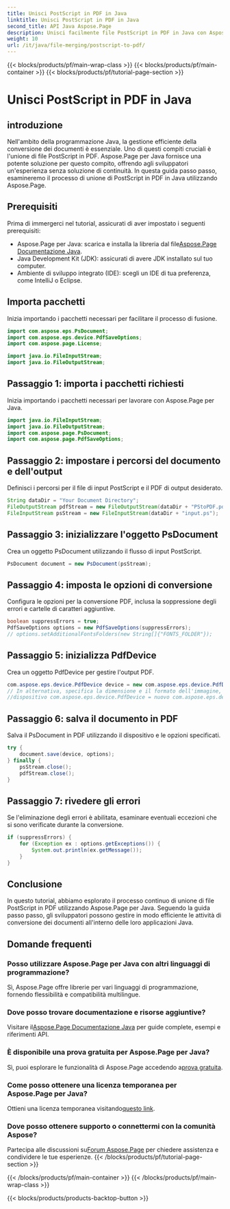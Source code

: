 ```yaml
---
title: Unisci PostScript in PDF in Java
linktitle: Unisci PostScript in PDF in Java
second_title: API Java Aspose.Page
description: Unisci facilmente file PostScript in PDF in Java con Aspose.Page. Tutorial completo, domande frequenti e risorse per una conversione fluida dei documenti.
weight: 10
url: /it/java/file-merging/postscript-to-pdf/
---
```


{{< blocks/products/pf/main-wrap-class >}}
{{< blocks/products/pf/main-container >}}
{{< blocks/products/pf/tutorial-page-section >}}

# Unisci PostScript in PDF in Java

## introduzione
Nell'ambito della programmazione Java, la gestione efficiente della conversione dei documenti è essenziale. Uno di questi compiti cruciali è l'unione di file PostScript in PDF. Aspose.Page per Java fornisce una potente soluzione per questo compito, offrendo agli sviluppatori un'esperienza senza soluzione di continuità. In questa guida passo passo, esamineremo il processo di unione di PostScript in PDF in Java utilizzando Aspose.Page.
## Prerequisiti
Prima di immergerci nel tutorial, assicurati di aver impostato i seguenti prerequisiti:
-  Aspose.Page per Java: scarica e installa la libreria dal file[Aspose.Page Documentazione Java](https://reference.aspose.com/page/java/).
- Java Development Kit (JDK): assicurati di avere JDK installato sul tuo computer.
- Ambiente di sviluppo integrato (IDE): scegli un IDE di tua preferenza, come IntelliJ o Eclipse.
## Importa pacchetti
Inizia importando i pacchetti necessari per facilitare il processo di fusione.
```java
import com.aspose.eps.PsDocument;
import com.aspose.eps.device.PdfSaveOptions;
import com.aspose.page.License;

import java.io.FileInputStream;
import java.io.FileOutputStream;
```
## Passaggio 1: importa i pacchetti richiesti
Inizia importando i pacchetti necessari per lavorare con Aspose.Page per Java.
```java
import java.io.FileInputStream;
import java.io.FileOutputStream;
import com.aspose.page.PsDocument;
import com.aspose.page.PdfSaveOptions;
```
## Passaggio 2: impostare i percorsi del documento e dell'output
Definisci i percorsi per il file di input PostScript e il PDF di output desiderato.
```java
String dataDir = "Your Document Directory";
FileOutputStream pdfStream = new FileOutputStream(dataDir + "PStoPDF.pdf");
FileInputStream psStream = new FileInputStream(dataDir + "input.ps");
```
## Passaggio 3: inizializzare l'oggetto PsDocument
Crea un oggetto PsDocument utilizzando il flusso di input PostScript.
```java
PsDocument document = new PsDocument(psStream);
```
## Passaggio 4: imposta le opzioni di conversione
Configura le opzioni per la conversione PDF, inclusa la soppressione degli errori e cartelle di caratteri aggiuntive.
```java
boolean suppressErrors = true;
PdfSaveOptions options = new PdfSaveOptions(suppressErrors);
// options.setAdditionalFontsFolders(new String[]{"FONTS_FOLDER"});
```
## Passaggio 5: inizializza PdfDevice
Crea un oggetto PdfDevice per gestire l'output PDF.
```java
com.aspose.eps.device.PdfDevice device = new com.aspose.eps.device.PdfDevice(pdfStream);
// In alternativa, specifica la dimensione e il formato dell'immagine, se necessario
//dispositivo com.aspose.eps.device.PdfDevice = nuovo com.aspose.eps.device.PdfDevice(pdfStream, nuova dimensione(595, 842));
```
## Passaggio 6: salva il documento in PDF
Salva il PsDocument in PDF utilizzando il dispositivo e le opzioni specificati.
```java
try {
    document.save(device, options);
} finally {
    psStream.close();
    pdfStream.close();
}
```
## Passaggio 7: rivedere gli errori
Se l'eliminazione degli errori è abilitata, esaminare eventuali eccezioni che si sono verificate durante la conversione.
```java
if (suppressErrors) {
    for (Exception ex : options.getExceptions()) {
        System.out.println(ex.getMessage());
    }
}
```
## Conclusione
In questo tutorial, abbiamo esplorato il processo continuo di unione di file PostScript in PDF utilizzando Aspose.Page per Java. Seguendo la guida passo passo, gli sviluppatori possono gestire in modo efficiente le attività di conversione dei documenti all'interno delle loro applicazioni Java.
## Domande frequenti
### Posso utilizzare Aspose.Page per Java con altri linguaggi di programmazione?
Sì, Aspose.Page offre librerie per vari linguaggi di programmazione, fornendo flessibilità e compatibilità multilingue.
### Dove posso trovare documentazione e risorse aggiuntive?
 Visitare il[Aspose.Page Documentazione Java](https://reference.aspose.com/page/java/) per guide complete, esempi e riferimenti API.
### È disponibile una prova gratuita per Aspose.Page per Java?
 Sì, puoi esplorare le funzionalità di Aspose.Page accedendo a[prova gratuita](https://releases.aspose.com/).
### Come posso ottenere una licenza temporanea per Aspose.Page per Java?
 Ottieni una licenza temporanea visitando[questo link](https://purchase.aspose.com/temporary-license/).
### Dove posso ottenere supporto o connettermi con la comunità Aspose?
 Partecipa alle discussioni su[Forum Aspose.Page](https://forum.aspose.com/c/page/39) per chiedere assistenza e condividere le tue esperienze.
{{< /blocks/products/pf/tutorial-page-section >}}

{{< /blocks/products/pf/main-container >}}
{{< /blocks/products/pf/main-wrap-class >}}

{{< blocks/products/products-backtop-button >}}
